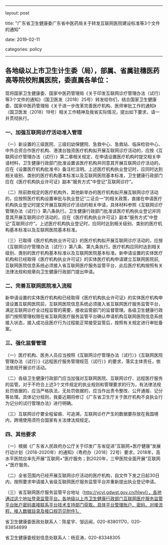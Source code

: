 ﻿---

layout: post

title: "广东省卫生健康委广东省中医药局关于转发互联网医院建设标准等3个文件的通知"

date: 2019-02-11

categories: policy

---

各地级以上市卫生计生委（局），部属、省属驻穗医药高等院校附属医院，委直属各单位：
--------------------------------------------------------------------------------

现将国家卫生健康委、国家中医药管理局《关于印发互联网诊疗管理办法（试行）等3个文件的通知》（国卫医发〔2018〕25号）转发给你们，结合国家卫生健康委、国家中医药管理局《关于进一步改革完善医疗机构、医师审批工作的通知》（国卫医发〔2018〕19号）相关工作精神及我省实际情况，提出如下要求，请一并贯彻执行。

### 一、加强互联网诊疗活动准入管理

（一）新设置的三级医院、三级妇幼保健院、急救中心、急救站、临床检验中心、中外合资合作医疗机构、港澳台独资医疗机构拟开展互联网诊疗活动的，应按《互联网诊疗管理办法（试行）》第二章相关规定，在申请设置医疗机构时提交相关申请材料，卫生健康行政部门批准设置该医疗机构并同意其开展互联网诊疗活动的，应在《设置医疗机构批准书》备注栏注明。上述医疗机构执业登记时，应同时达到相关级别、类别的医疗机构基本标准以及互联网医院基本标准，卫生健康行政部门应在《医疗机构执业许可证》副本“服务方式”中登记“互联网诊疗”。

（二）除前款规定的医疗机构外，其他新举办的医疗机构拟开展互联网诊疗活动的，应按照医疗机构设置审批与执业登记“二证合一”的相关政策，直接在申请医疗机构执业登记时提交开展互联网诊疗活动的相关申请，具体材料参照《互联网诊疗管理办法（试行）》第八条执行。卫生健康行政部门批准该医疗机构执业登记并同意其开展互联网诊疗活动的，应在《医疗机构执业许可证》副本“服务方式”中登记“互联网诊疗”。上述医疗机构执业登记时，应同时达到相关级别、类别的医疗机构基本标准以及互联网医院基本标准。

（三）已取得《医疗机构执业许可证》的医疗机构拟开展互联网诊疗活动的，应按《互联网诊疗管理办法（试行）》第八条、第九条执行。医疗机构应同时达到相关级别、类别的医疗机构基本标准以及互联网医院基本标准。新申请设置的实体医疗机构和已经取得《医疗机构执业许可证》的实体医疗机构申请建立互联网医院前,互联网医院信息系统必须接入省互联网医疗服务监管平台，此后医疗机构按照有关法律法规和规章向卫生健康行政部门提出申请。

### 二、完善互联网医院准入流程

新申请设置的实体医疗机构和已经取得《医疗机构执业许可证》的实体医疗机构申请设置互联网医院前，互联网医院信息系统必须接入省互联网医疗服务监管平台，满足互联网诊疗全过程监管的需要，接收监管部门的监督管理。各级卫生健康行政部门按照管理权限在省互联网医疗服务监管平台确认申请机构互联网医院信息系统接入状态，接入成功且医疗行为过程能正常接受监管后，按照有关规定进行审批备案。

### 三、强化监督管理

（一）医疗机构、医务人员应当按照《互联网诊疗管理办法（试行）》《互联网医院管理办法（试行）》《远程医疗服务管理规范（试行）》的要求，落实主体责任，依法依规开展诊疗活动。

（二）各级卫生健康行政部门应当加强对互联网医院、互联网诊疗、远程医疗服务的监管。对于不符合上述3个文件规定的执业规则和管理要求的行为，有法律法规处罚依据的，应当严格执法，无处罚依据的，应当作出责令整改、公开通报、记分等处理。具体记分规则，我委近期将修订《广东省卫生厅关于医疗机构不良执业行为记分的试行管理办法》进行明确。

（三）互联网诊疗要全程留痕、可追溯，互联网诊疗产生的数据要存放在我国境内，跨境使用须符合国家有关法律法规规定。

### 四、其他要求

（一）根据《广东省人民政府办公厅关于印发广东省促进“互联网+医疗健康”发展行动计划（2018-2020年）的通知》（粤府办〔2018〕22号）要求，2018年，高水平医院应率先开展“互联网+”医疗服务；到2020年，三甲医院全面开展“互联网+”医疗服务。

（二）全省范围内已经开展互联网诊疗活动的医疗机构，自文件下发之日起30日内，按照要求申请接入省级互联网医疗服务监管平台并重新提出执业登记申请。

（三）省互联网医疗服务监管平台地址（http://ycyl.gdwst.gov.cn/hlwyl），各地通过这个地址登录监管平台。各地级以上市卫生健康行政部门互联网医疗服务监管平台账户密码直接联系平台技术支持部门获取。具体平台管理账户、密码、对接流程、接入数据目录及接口规范见附件1。

省卫生健康委医政处联系人：陈星宇、邹远闻，020-83801170，020-83854699

省卫生健康委规划信息处联系人：杨亚涛，020-83348305
